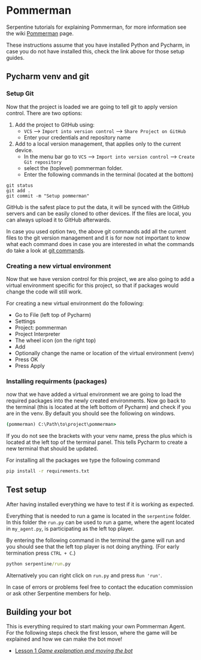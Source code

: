 # Pommerman

Serpentine tutorials for explaining Pommerman, for more information see the wiki 
[Pommerman](https://apple.serpentineai.nl/education/public-introduction#setup) page.

These instructions assume that you have installed Python and Pycharm, in case 
you do not have installed this, check the link above for those setup guides.

## Pycharm venv and git

### Setup Git

Now that the project is loaded we are going to tell git to apply version control. 
There are two options:

1. Add the project to GitHub using:
	* `VCS` --> `Import into version control` --> `Share Project on GitHub`
  	* Enter your credentials and repository name
1. Add to a local version management, that applies only to the current device.
	* In the menu bar go to  `VCS` --> `Import into version control` --> `Create Git repository` 
  	* select the (toplevel) pommerman folder.
    * Enter the following commands in the terminal (located at the bottom)
```git
git status
git add .
git commit -m "Setup pommerman"
```
    
GitHub is the safest place to put the data, it will be synced with the GitHub 
servers and can be easily cloned to other devices. If the files are local, you 
can always upload it to GitHub afterwards.

In case you used option two, the above git commands add all the current files to 
the git version management and it is for now not important to know what each 
command does in case you are interested in what the commands do take a look at 
[git commands](https://confluence.atlassian.com/bitbucketserver/basic-git-commands-776639767.html).


### Creating a new virtual environment

Now that we have version control for this project, we are also going to add
a virtual environment specific for this project, so that if packages would change
the code will still work.

For creating a new virtual environment do the following:
- Go to File (left top of Pycharm)
- Settings
- Project: pommerman
- Project Interpreter
- The wheel icon (on the right top)
- Add
- Optionally change the name or location of the virtual environment (venv)
- Press OK
- Press Apply


                              
### Installing requirments (packages)

now that we have added a virtual environment we are going to load the required packages
into the newly created environments. Now go back to the terminal
(this is located at the left bottom of Pycharm) and check if you are in 
the venv. By default you should see the following on windows.

```cmd
(pommerman) C:\Path\to\project\pommerman>
```

If you do not see the brackets with your venv name, press the plus which is 
located at the left top of the terminal panel. This tells Pycharm to create
a new terminal that should be updated.

For installing all the packages we type the following command

```cmd
pip install -r requirements.txt
```

## Test setup

After having installed everything we have to test if it is working as expected.

Everything that is needed to run a game is located in the `serpentine` folder. 
In this folder the `run.py` can be used to run a game, where the agent located in `my_agent.py`,
is participating as the left top player.

By entering the following command in the terminal the game will run and you should
see that the left top player is not doing anything. (For early termination press `CTRL + C`.) 

```cmd
python serpentine/run.py
```

Alternatively you can right click on `run.py` and press `Run 'run'`.


In case of errors or problems feel free to contact the education commission or
ask other Serpentine members for help.

## Building your bot


This is everything required to start making your own Pommerman Agent. 
For the following steps check the first lesson, where the game will be 
explained and how we can make the bot move!

- [Lesson 1 *Game explanation and moving the bot*](https://apple.serpentineai.nl/e/en/education/pommerman_introduction/lesson-1)
